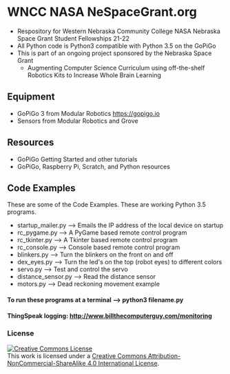 # WNCC NASA NeSpaceGrant.org
- Respository for Western Nebraska Community College NASA Nebraska Space Grant Student Fellowships 21-22
- All Python code is Python3 compatible with Python 3.5 on the GoPiGo
- This is part of an ongoing project sponsored by the Nebraska Space Grant
  - Augmenting Computer Science Curriculum using off-the-shelf Robotics Kits to Increase Whole Brain Learning
## Equipment
- GoPiGo 3 from Modular Robotics https://gopigo.io
- Sensors from Modular Robotics and Grove
## Resources
- GoPiGo Getting Started and other tutorials
- GoPiGo, Raspberry Pi, Scratch, and Python resources
## Code Examples
These are some of the Code Examples. These are working Python 3.5 programs.
- startup_mailer.py --> Emails the IP address of the local device on startup
- rc_pygame.py --> A PyGame based remote control program
- rc_tkinter.py --> A Tkinter based remote control program
- rc_console.py --> Console based remote control program
- blinkers.py --> Turn the blinkers on the front on and off
- dex_eyes.py --> Turn the led's on the top (robot eyes) to different colors
- servo.py --> Test and control the servo
- distance_sensor.py --> Read the distance sensor
- motors.py --> Dead reckoning movement example
#### To run these programs at a terminal --> python3 filename.py
#### ThingSpeak logging: http://www.billthecomputerguy.com/monitoring 
### License
<a rel="license" href="http://creativecommons.org/licenses/by-nc-sa/4.0/"><img alt="Creative Commons License" style="border-width:0" src="https://i.creativecommons.org/l/by-nc-sa/4.0/88x31.png" /></a><br />This work is licensed under a <a rel="license" href="http://creativecommons.org/licenses/by-nc-sa/4.0/">Creative Commons Attribution-NonCommercial-ShareAlike 4.0 International License</a>.
